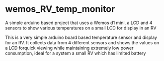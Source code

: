# wemos_RV_temp_monitor
A simple arduino based project that uses a Wemos d1 mini, a LCD and 4 sensors to show various temperatures on a small LCD for display in an RV

This is a very simple arduino board based temperature sensor and display for an RV. It collects data from 4 different sensors and shows the values on a LCD forquick viewing while maintaining extremely low power consumption, ideal for a system a small RV which has limited battery 


